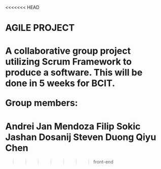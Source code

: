<<<<<<< HEAD
<h1>AGILE PROJECT<h1>

<p>A collaborative group project utilizing Scrum Framework to produce a software. This will be done in 5 weeks for BCIT.</p>


<p>Group members:</p>

Andrei Jan Mendoza
Filip Sokic
Jashan Dosanij
Steven Duong
Qiyu Chen
=======
>>>>>>> front-end
